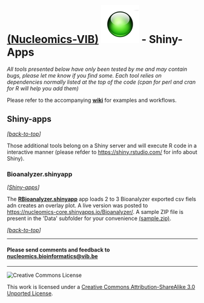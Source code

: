 [(Nucleomics-VIB)](https://github.com/Nucleomics-VIB)
![shiny-apps](pictures/shiny.png) - Shiny-Apps
==========

*All tools presented below have only been tested by me and may contain bugs, please let me know if you find some. Each tool relies on dependencies normally listed at the top of the code (cpan for perl and cran for R will help you add them)*

Please refer to the accompanying **[wiki](https://github.com/Nucleomics-VIB/shiny-apps/wiki)** for examples and workflows.

## Shiny-apps
*[[back-to-top](#top)]*  

Those additional tools belong on a Shiny server and will execute R code in a interactive manner (please refder to https://shiny.rstudio.com/ for info about Shiny).

### **Bioanalyzer.shinyapp** 
*[[Shiny-apps](#shiny-apps)]*

The **[RBioanalyzer.shinyapp](Shiny-apps/RBioanalyzer)** app loads 2 to 3 Bioanalyzer exported csv fiels adn creates an overlay plot. A live version was posted to https://nucleomics-core.shinyapps.io/Bioanalyzer/. A sample ZIP file is present in the 'Data' subfolder for your convenience [(sample.zip)](https://github.com/Nucleomics-VIB/shiny-apps/raw/master/shiny-apps/RBioanalyzer.shinyapp/Data/sample.zip).


*[[back-to-top](#top)]*  

<hr>

<h4>Please send comments and feedback to <a href="mailto:nucleomics.bioinformatics@vib.be">nucleomics.bioinformatics@vib.be</a></h4>

<hr>

![Creative Commons License](http://i.creativecommons.org/l/by-sa/3.0/88x31.png?raw=true)

This work is licensed under a [Creative Commons Attribution-ShareAlike 3.0 Unported License](http://creativecommons.org/licenses/by-sa/3.0/).
